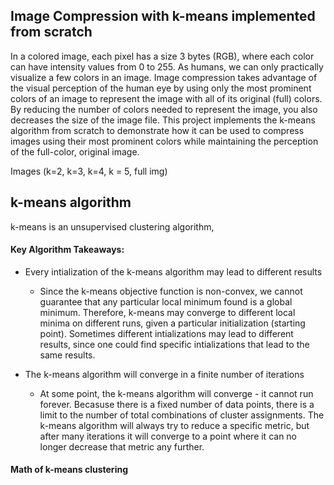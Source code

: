 ## **Image Compression with k-means implemented from scratch**
In a colored image, each pixel has a size 3 bytes (RGB), where each color can have intensity values from 0 to 255. As humans, we can only practically visualize a few colors in an image. Image compression takes advantage of the visual perception of the human eye by using only the most prominent colors of an image to represent the image with all of its original (full) colors. By reducing the number of colors needed to represent the image, you also decreases the size of the image file. This project implements the k-means algorithm from scratch to demonstrate how it can be used to compress images using their most prominent colors while maintaining the perception of the full-color, original image.

Images (k=2, k=3, k=4, k = 5, full img)

## **k-means algorithm**
k-means is an unsupervised clustering algorithm, 

#### **Key Algorithm Takeaways:**
- Every intialization of the k-means algorithm may lead to different results
    - Since the k-means objective function is non-convex, we cannot guarantee that any particular local minimum found is a global minimum. Therefore, k-means may converge to different local minima on different runs, given a particular initialization (starting point). Sometimes different intializations may lead to different results, since one could find specific intializations that lead to the same results. 

- The k-means algorithm will converge in a finite number of iterations
    - At some point, the k-means algorithm will converge - it cannot run forever. Becasuse there is a fixed number of data points, there is a limit to the number of total combinations of cluster assignments. The k-means algorithm will always try to reduce a specific metric, but after many iterations it will converge to a point where it can no longer decrease that metric any further.

#### **Math of k-means clustering**
